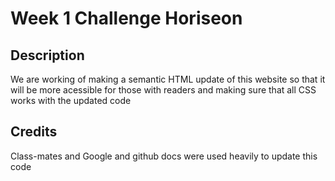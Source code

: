 # Week 1 Challenge Horiseon

## Description

We are working of making a semantic HTML update of this website so that it will be more acessible for those with readers and making sure that all CSS works with the updated code

## Credits

Class-mates and Google and github docs were used heavily to update this code
